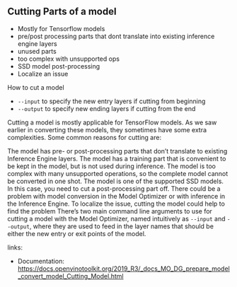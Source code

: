 ## Cutting Parts of a model
- Mostly for Tensorflow models
- pre/post processing parts that dont translate into existing inference engine layers
- unused parts
- too complex with unsupported ops
- SSD model post-processing
- Localize an issue

How to cut a model
- `--input` to specify the new entry layers if cutting from beginning
- `--output` to specify new ending layers if cutting from the end

Cutting a model is mostly applicable for TensorFlow models. As we saw earlier in converting these models, they sometimes have some extra complexities. Some common reasons for cutting are:

The model has pre- or post-processing parts that don’t translate to existing Inference Engine layers.
The model has a training part that is convenient to be kept in the model, but is not used during inference.
The model is too complex with many unsupported operations, so the complete model cannot be converted in one shot.
The model is one of the supported SSD models. In this case, you need to cut a post-processing part off.
There could be a problem with model conversion in the Model Optimizer or with inference in the Inference Engine. To localize the issue, cutting the model could help to find the problem
There’s two main command line arguments to use for cutting a model with the Model Optimizer, named intuitively as `--input` and `--output`, where they are used to feed in the layer names that should be either the new entry or exit points of the model.

links:
- Documentation: https://docs.openvinotoolkit.org/2019_R3/_docs_MO_DG_prepare_model_convert_model_Cutting_Model.html